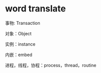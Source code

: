 # word translate

事物: Transaction

对象：Object

实例：instance

内嵌：embed

进程，线程，协程：process，thread，routine
